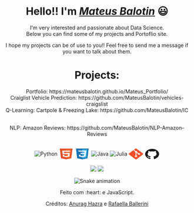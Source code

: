 <div>
  <h1 align="center">Hello!! I'm <a href="https://www.linkedin.com/in/mateus-balotin-28869b1b0"><i>Mateus Balotin</i></a> 😃️</h1>
  <p align="center"> I'm very interested and passionate about Data Science. <br>
  Below you can find some of my projects and Portoflio site.
  </a><br>
  <p align="center">I hope my projects can be of use to you!! Feel free to send me a message if you want to talk about them.</h2>
</div>

<div> 
  <h1 align="center"> Projects:</h1>
  <p align="center"> 
  Portfolio: https://mateusbalotin.github.io/Mateus_Portfolio/ <br>
  Craiglist Vehicle Prediction: https://github.com/MateusBalotin/vehicles-craigslist<br>
  Q-Learning: Cartpole & Freezing Lake: https://github.com/MateusBalotin/IC <br> <p align="center"> <br>
  NLP: Amazon Reviews: https://github.com/MateusBalotin/NLP-Amazon-Reviews
</div>

<div align="center" valign="top"><br>
  <img align="center" alt="Python" height="30" width="40" src="https://cdn.jsdelivr.net/gh/devicons/devicon/icons/python/python-original.svg">
  <img align="center" alt="HTML" height="30" width="40" src="https://raw.githubusercontent.com/devicons/devicon/master/icons/html5/html5-original.svg">
  <img align="center" alt="CSS" height="30" width="40" src="https://raw.githubusercontent.com/devicons/devicon/master/icons/css3/css3-original.svg">
  <img align="center" alt="Java" height="30" width="40" src="https://cdn.jsdelivr.net/gh/devicons/devicon/icons/java/java-original.svg">
  <img align="center" alt="Julia" height="30" width="40" src="https://cdn.jsdelivr.net/gh/devicons/devicon/icons/julia/julia-original.svg">
  <img align="center" alt="git" height="30" width="40" src="https://raw.githubusercontent.com/devicons/devicon/master/icons/git/git-original.svg">
<img align="center" alt="github" height="30" width="40" src="https://raw.githubusercontent.com/devicons/devicon/master/icons/github/github-original.svg">
</div><br>
<div align="center">  
  <a href="https://www.linkedin.com/in/mateus-balotin-28869b1b0/" target="_blank"><img src="https://img.shields.io/badge/-LinkedIn-%230077B5?style=for-the-badge&logo=linkedin&logoColor=white" target="_blank"></a> 
  <a href="mailto:mateusbalotin1@gmail.com"><img src="https://img.shields.io/badge/-Gmail-%23333?style=for-the-badge&logo=gmail&logoColor=white" target="_blank"></a>
</div>

<div align="center">
  
  ![Snake animation](https://github.com/danielbped/danielbped/blob/output/github-contribution-grid-snake.svg)
  
</div>

<div align="center">
  <p>Feito com :heart: e JavaScript.</p>
  <p>Créditos: <a href="https://github.com/anuraghazra/github-readme-stats">Anurag Hazra</a> e <a href="https://github.com/rafaballerini">Rafaella Ballerini</a></p>
</div>
